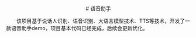 <div style="text-align: center;">
 # 语音助手
</div>
<p style="text-indent: 2em;">
  该项目基于说话人识别、语音识别、大语言模型技术、TTS等技术，开发了一款语音助手demo，项目基本代码已经完成，后续会更新优化。
</p>
